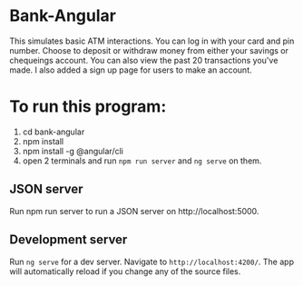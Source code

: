 # Bank-Angular

This simulates basic ATM interactions. You can log in with your card and pin number. Choose to deposit or withdraw money from either your savings or chequeings account.
You can also view the past 20 transactions you've made. I also added a sign up page for users to make an account.

# To run this program:
1. cd bank-angular
2. npm install
3. npm install -g @angular/cli
4. open 2 terminals and run `npm run server` and `ng serve` on them.

## JSON server

Run npm run server to run a JSON server on http://localhost:5000.

## Development server

Run `ng serve` for a dev server. Navigate to `http://localhost:4200/`. The app will automatically reload if you change any of the source files.
